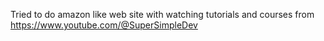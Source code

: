 Tried to do amazon like web site with watching tutorials and courses from https://www.youtube.com/@SuperSimpleDev
